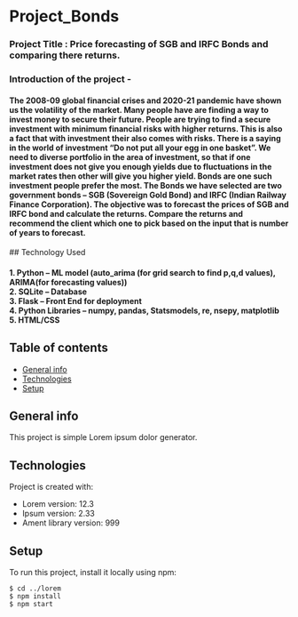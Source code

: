 # Project_Bonds
<h3>Project Title : Price forecasting of SGB and IRFC Bonds and comparing there returns.</h3>
<h3>Introduction of the project -</h3>
<h4>The 2008-09 global financial crises and 2020-21 pandemic have shown us the volatility of the market. Many people have are finding a way to invest money to secure their future. People are trying to find a secure investment with minimum financial risks with higher returns. This is also a fact that with investment their also comes with risks. There is a saying in the world of investment “Do not put all your egg in one basket”. We need to diverse portfolio in the area of investment, so that if one investment does not give you enough yields due to fluctuations in the market rates then other will give you higher yield. Bonds are one such investment people prefer the most. The Bonds we have selected are two government bonds – SGB (Sovereign Gold Bond) and IRFC (Indian Railway Finance Corporation). The objective was to forecast the prices of SGB and IRFC bond and calculate the returns. Compare the returns and recommend the client which one to pick based on the input that is number of years to forecast.</h4>
## Technology Used
<h4>
1.	Python – ML model (auto_arima (for grid search to find p,q,d values), ARIMA(for forecasting values))<br>
2.	SQLite – Database<br>
3.	Flask – Front End for deployment<br>
4.	Python Libraries – numpy, pandas, Statsmodels, re, nsepy, matplotlib<br>
5.	HTML/CSS<br>


## Table of contents
* [General info](#general-info)
* [Technologies](#technologies)
* [Setup](#setup)

## General info
This project is simple Lorem ipsum dolor generator.
	
## Technologies
Project is created with:
* Lorem version: 12.3
* Ipsum version: 2.33
* Ament library version: 999
	
## Setup
To run this project, install it locally using npm:

```
$ cd ../lorem
$ npm install
$ npm start
